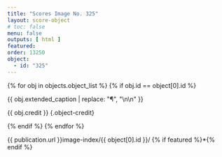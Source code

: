 ```yaml
---
title: "Scores Image No. 325"
layout: score-object
# toc: false
menu: false
outputs: [ html ]
featured: 
order: 13250
object:
  - id: "325"
---
```


{% for obj in objects.object_list %}
{% if obj.id == object[0].id %}

{{ obj.extended_caption | replace: "¶", "\n\n" }}

{{ obj.credit }} {.object-credit}

{% endif %}
{% endfor %}

<div class="object-credit object-url is-print-only">

{{ publication.url }}image-index/{{ object[0].id }}/ {% if featured %}*{% endif %}

</div>
